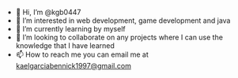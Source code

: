 - 👋 Hi, I’m @kgb0447
- 👀 I’m interested in web development, game development and java
- 🌱 I’m currently learning by myself
- 💞️ I’m looking to collaborate on any projects where I can use the knowledge that I have learned
- 📫 How to reach me you can email me at kaelgarciabennick1997@gmail.com

<!---
kgb0447/kgb0447 is a ✨ special ✨ repository because its `README.md` (this file) appears on your GitHub profile.
You can click the Preview link to take a look at your changes.
--->
